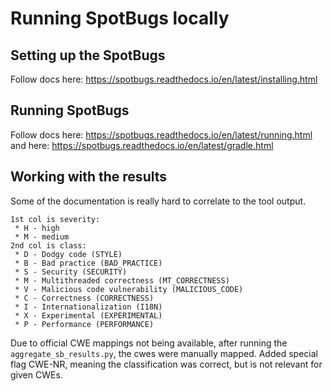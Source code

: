 # Running SpotBugs locally

## Setting up the SpotBugs
Follow docs here: https://spotbugs.readthedocs.io/en/latest/installing.html 

## Running SpotBugs
Follow docs here: https://spotbugs.readthedocs.io/en/latest/running.html
and here: https://spotbugs.readthedocs.io/en/latest/gradle.html

## Working with the results
Some of the documentation is really hard to correlate to the tool output. 

    1st col is severity: 
     * H - high
     * M - medium
    2nd col is class:
     * D - Dodgy code (STYLE)
     * B - Bad practice (BAD_PRACTICE)
     * S - Security (SECURITY)
     * M - Multithreaded correctness (MT_CORRECTNESS)
     * V - Malicious code vulnerability (MALICIOUS_CODE)
     * C - Correctness (CORRECTNESS)
     * I - Internationalization (I18N)
     * X - Experimental (EXPERIMENTAL)
     * P - Performance (PERFORMANCE)

Due to official CWE mappings not being available, after running the `aggregate_sb_results.py`, the cwes 
were manually mapped. Added special flag CWE-NR, meaning the classification was correct, but is not relevant for given CWEs.